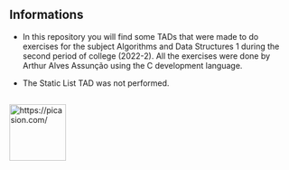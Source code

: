 ## Informations

- In this repository you will find some TADs that were made to do exercises for the subject Algorithms and Data Structures 1 during the second period of college (2022-2). All the exercises were done by Arthur Alves Assunção using the C development language.

- The Static List TAD was not performed.

##

<img align="center" src="https://i.picasion.com/pic92/3dc82557f4da612eb3e0d05edf939d9e.gif" width="100" height="100" border="0" alt="https://picasion.com/" /></a><br />
